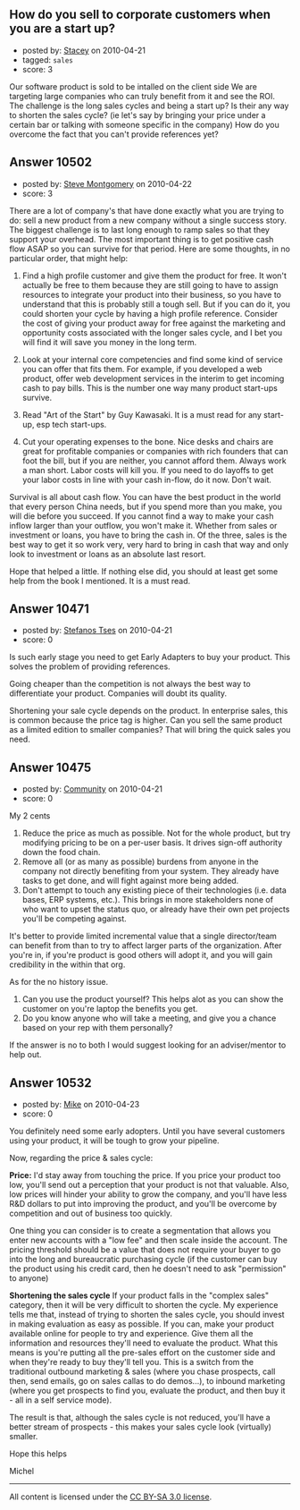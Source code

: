 ## How do you sell to corporate customers when you are a start up?

- posted by: [Stacey](https://stackexchange.com/users/-1/9534-stacey) on 2010-04-21
- tagged: `sales`
- score: 3

Our software product is  sold to be intalled on the client side We are targeting  large companies who can truly benefit from it and see the ROI. The challenge is the long sales cycles and being a start up? Is their any way to shorten the sales cycle? (ie let's say by bringing your price under a certain bar or talking with someone specific in the company) How do you overcome the fact that you can't provide references yet?  


## Answer 10502

- posted by: [Steve Montgomery](https://stackexchange.com/users/-1/3203-steve-montgomery) on 2010-04-22
- score: 3

There are a lot of company's that have done exactly what you are trying to do: sell a new product from a new company without a single success story.  The biggest challenge is to last long enough to ramp sales so that they support your overhead.  The most important thing is to get positive cash flow ASAP so you can survive for that period.  Here are some thoughts, in no particular order, that might help:

1. Find a high profile customer and give them the product for free.  It won't actually be free to them because they are still going to have to assign resources to integrate your product into their business, so you have to understand that this is probably still a tough sell.  But if you can do it, you could shorten your cycle by having a high profile reference.  Consider the cost of giving your product away for free against the marketing and opportunity costs associated with the longer sales cycle, and I bet you will find it will save you money in the long term.

2. Look at your internal core competencies and find some kind of service you can offer that fits them.  For example, if you developed a web product, offer web development services in the interim to get incoming cash to pay bills.  This is the number one way many product start-ups survive.

3. Read "Art of the Start" by Guy Kawasaki.  It is a must read for any start-up, esp tech start-ups.

4. Cut your operating expenses to the bone.  Nice desks and chairs are great for profitable companies or companies with rich founders that can foot the bill, but if you are neither, you cannot afford them.  Always work a man short.  Labor costs will kill you.  If you need to do layoffs to get your labor costs in line with your cash in-flow, do it now.  Don't wait.

Survival is all about cash flow.  You can have the best product in the world that every person China needs, but if you spend more than you make, you will die before you succeed.  If you cannot find a way to make your cash inflow larger than your outflow, you won't make it.  Whether from sales or investment or loans, you have to bring the cash in.  Of the three, sales is the best way to get it so work very, very hard to bring in cash that way and only look to investment or loans as an absolute last resort.

Hope that helped a little.  If nothing else did, you should at least get some help from the book I mentioned.  It is a must read.


## Answer 10471

- posted by: [Stefanos Tses](https://stackexchange.com/users/-1/3178-stefanos-tses) on 2010-04-21
- score: 0

Is such early stage you need to get Early Adapters to buy your product. This solves the problem of providing references.

Going cheaper than the competition is not always the best way to differentiate your product. Companies will doubt its quality.

Shortening your sale cycle depends on the product. In enterprise sales, this is common because the price tag is higher. 
Can you sell the same product as a limited edition to smaller companies? That will bring the quick sales you need.


## Answer 10475

- posted by: [Community](https://stackexchange.com/users/-1/-1-community) on 2010-04-21
- score: 0

My 2 cents  

1. Reduce the price as much as possible.  Not for the whole product, but try modifying pricing to be on a per-user basis.  It drives sign-off authority down the food chain.
2. Remove all (or as many as possible) burdens from anyone in the company not directly benefiting from your system.  They already have tasks to get done, and will fight against more being added.
3. Don't attempt to touch any existing piece of their technologies (i.e. data bases, ERP systems, etc.).  This brings in more stakeholders none of who want to upset the status quo, or already have their own pet projects you'll be competing against.

It's better to provide limited incremental value that a single director/team can benefit from than to try to affect larger parts of the organization.  After you're in, if you're product is good others will adopt it, and you will gain credibility in the within that org.

As for the no history issue.
1. Can you use the product yourself?  This helps alot as you can show the customer on you're laptop the benefits you get.
2. Do you know anyone who will take a meeting, and give you a chance based on your rep with them personally?

If the answer is no to both I would suggest looking for an adviser/mentor to help out.




## Answer 10532

- posted by: [Mike](https://stackexchange.com/users/-1/2696-mike) on 2010-04-23
- score: 0

You definitely need some early adopters. Until you have several customers using your product, it will be tough to grow your pipeline.

Now, regarding the price & sales cycle: 

**Price:**
I'd stay away from touching the price. If you price your product too low, you'll send out a perception that your product is not that valuable. Also, low prices will hinder your ability to grow the company, and you'll have less R&D dollars to put into improving the product, and you'll be overcome by competition and out of business too quickly.

One thing you can consider is to create a segmentation that allows you enter new accounts with a "low fee" and then scale inside the account. The pricing threshold should be a value that does not require your buyer to go into the long and bureaucratic purchasing cycle (if the customer can buy the product using his credit card, then he doesn't need to ask "permission" to anyone)

**Shortening the sales cycle** 
If your product falls in the "complex sales" category, then it will be very difficult to shorten the cycle. 
My experience tells me that, instead of trying to shorten the sales cycle, you should invest in making evaluation as easy as possible.
If you can, make your product available online for people to try and experience. Give them all the information and resources they'll need to evaluate the product.
What this means is you're putting all the pre-sales effort on the customer side and when they're ready to buy they'll tell you.
This is a switch from the traditional outbound marketing & sales (where you chase prospects, call then, send emails, go on sales callas to do demos...), to inbound marketing (where you get prospects to find you, evaluate the product, and then buy it - all in a self service mode).

The result is that, although the sales cycle is not reduced, you'll have a better stream of prospects - this makes your sales cycle look (virtually) smaller.

Hope this helps

Michel



---

All content is licensed under the [CC BY-SA 3.0 license](https://creativecommons.org/licenses/by-sa/3.0/).
